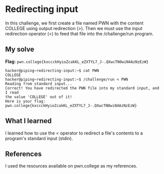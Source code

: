 # Redirecting input
In this challenge, we first create a file named PWN with the content COLLEGE using output redirection (>). 
Then we must use the input redirection operator (<) to feed that file into the /challenge/run program.

## My solve
**Flag:** `pwn.college{kxccckHyioZcakKL_eZXTYL7_J-.QXwcTN0wiN4AzNzEzW}`

```hacker@piping~redirecting-input:~$ echo COLLEGE > PWN
hacker@piping~redirecting-input:~$ cat PWN
COLLEGE
hacker@piping~redirecting-input:~$ /challenge/run < PWN
Reading from standard input...
Correct! You have redirected the PWN file into my standard input, and I read 
the value 'COLLEGE' out of it!
Here is your flag:
pwn.college{kxccckHyioZcakKL_eZXTYL7_J-.QXwcTN0wiN4AzNzEzW}

```

## What I learned
I learned how to use the < operator to redirect a file's contents to a program's standard input (stdin).

## References 
I used the resources available on pwn.college as my references.
